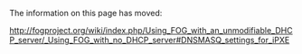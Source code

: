 The information on this page has moved:

<http://fogproject.org/wiki/index.php/Using_FOG_with_an_unmodifiable_DHCP_server/_Using_FOG_with_no_DHCP_server#DNSMASQ_settings_for_iPXE>
